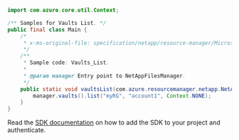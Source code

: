 ```java
import com.azure.core.util.Context;

/** Samples for Vaults List. */
public final class Main {
    /*
     * x-ms-original-file: specification/netapp/resource-manager/Microsoft.NetApp/stable/2021-10-01/examples/Vaults_List.json
     */
    /**
     * Sample code: Vaults_List.
     *
     * @param manager Entry point to NetAppFilesManager.
     */
    public static void vaultsList(com.azure.resourcemanager.netapp.NetAppFilesManager manager) {
        manager.vaults().list("myRG", "account1", Context.NONE);
    }
}
```

Read the [SDK documentation](https://github.com/Azure/azure-sdk-for-java/blob/azure-resourcemanager-netapp_1.0.0-beta.8/sdk/netapp/azure-resourcemanager-netapp/README.md) on how to add the SDK to your project and authenticate.
